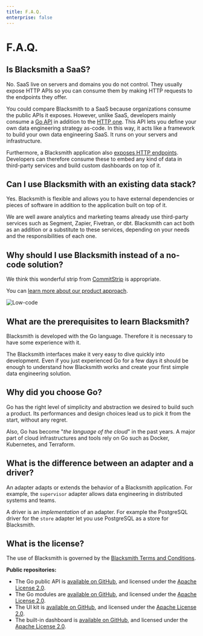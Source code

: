 ```yaml
---
title: F.A.Q.
enterprise: false
---
```


# F.A.Q.

## Is Blacksmith a SaaS?

No. SaaS live on servers and domains you do not control. They usually expose HTTP
APIs so you can consume them by making HTTP requests to the endpoints they offer.

You could compare Blacksmith to a SaaS because organizations consume the public
APIs it exposes. However, unlike SaaS, developers mainly consume a [Go
API](https://pkg.go.dev/github.com/nunchistudio/blacksmith) in addition to the [HTTP
one](/blacksmith/http). This API lets you define your own data engineering
strategy as-code. In this way, it acts like a framework to build your own data
engineering SaaS. It runs on your servers and infrastructure.

Furthermore, a Blacksmith application also [exposes HTTP endpoints](/blacksmith/http).
Developers can therefore consume these to embed any kind of data in third-party
services and build custom dashboards on top of it.

## Can I use Blacksmith with an existing data stack?

Yes. Blacksmith is flexible and allows you to have external dependencies or pieces
of software in addition to the application built on top of it.

We are well aware analytics and marketing teams already use third-party services
such as Segment, Zapier, Fivetran, or dbt. Blacksmith can act both as an addition
or a substitute to these services, depending on your needs and the responsibilities
of each one.

## Why should I use Blacksmith instead of a no-code solution?

We think this wonderful strip from [CommitStrip](https://www.commitstrip.com/)
is appropriate.

You can [learn more about our product approach](/about).

![Low-code](/images/blacksmith/commitstrip.jpg)

## What are the prerequisites to learn Blacksmith?

Blacksmith is developed with the Go language. Therefore it is necessary to have
some experience with it.

The Blacksmith interfaces make it very easy to dive quickly into development.
Even if you just experienced Go for a few days it should be enough to understand
how Blacksmith works and create your first simple data engineering solution.

## Why did you choose Go?

Go has the right level of simplicity and abstraction we desired to build such a
product. Its performances and design choices lead us to pick it from the start,
without any regret.

Also, Go has become "*the language of the cloud*" in the past years. A major part
of cloud infrastructures and tools rely on Go such as Docker, Kubernetes, and
Terraform.

## What is the difference between an adapter and a driver?

An adapter adapts or extends the behavior of a Blacksmith application. For example,
the `supervisor` adapter allows data engineering in distributed systems and teams.

A driver is an *implementation* of an adapter. For example the PostgreSQL driver
for the `store` adapter let you use PostgreSQL as a store for Blacksmith.

## What is the license?

The use of Blacksmith is governed by the [Blacksmith Terms and Conditions](/legal/terms).

**Public repositories:**
- The Go public API is [available on GitHub](https://github.com/nunchistudio/blacksmith),
  and licensed under the [Apache License 2.0](https://github.com/nunchistudio/blacksmith/blob/main/LICENSE).
- The Go modules are [available on GitHub](https://github.com/nunchistudio/blacksmith-modules),
  and licensed under the [Apache License 2.0](https://github.com/nunchistudio/blacksmith-modules/blob/main/LICENSE).
- The UI kit is [available on GitHub](https://github.com/nunchistudio/blacksmith-ui),
  and licensed under the [Apache License 2.0](https://github.com/nunchistudio/blacksmith-ui/blob/main/LICENSE).
- The built-in dashboard is [available on GitHub](https://github.com/nunchistudio/blacksmith-dashboard),
  and licensed under the [Apache License 2.0](https://github.com/nunchistudio/blacksmith-dashboard/blob/main/LICENSE).
